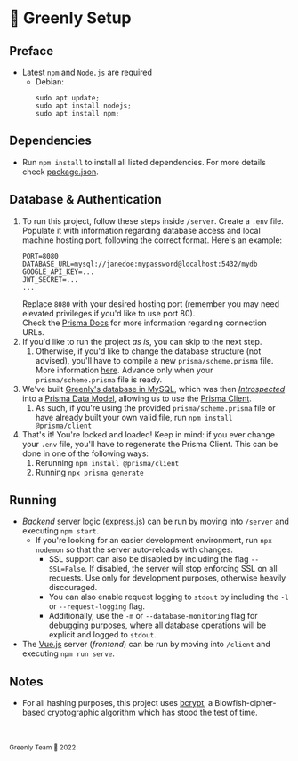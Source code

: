 # 🌿 Greenly Setup 
## Preface
* Latest `npm` and `Node.js` are required
  * Debian:  
    ```
    sudo apt update;
    sudo apt install nodejs;
    sudo apt install npm;
    ```

## Dependencies
* Run `npm install` to install all listed dependencies. For more details check [package.json](package.json).

## Database & Authentication
1. To run this project, follow these steps inside `/server`. Create a `.env` file. Populate it with information regarding database access and local machine hosting port, following the correct format. Here's an example:
    ```
    PORT=8080
    DATABASE_URL=mysql://janedoe:mypassword@localhost:5432/mydb
    GOOGLE_API_KEY=...
    JWT_SECRET=...
    ...
    ```
    Replace `8080` with your desired hosting port (remember you may need elevated privileges if you'd like to use port 80). <br>
    Check the [Prisma Docs](https://www.prisma.io/docs/reference/database-reference/connection-urls) for more information regarding connection URLs. 
2. If you'd like to run the project _as is_, you can skip to the next step.
   1.  Otherwise, if you'd like to change the database structure (not advised), you'll have to compile a new `prisma/scheme.prisma` file. More information [here](https://www.prisma.io/docs/getting-started/setup-prisma/add-to-existing-project/relational-databases/introspection-node-mysql). Advance only when your `prisma/scheme.prisma` file is ready.
3. We've built [Greenly's database in MySQL](prisma/db.sql), which was then [_Introspected_](https://www.prisma.io/docs/getting-started/setup-prisma/add-to-existing-project/relational-databases/introspection-node-mysql) into a [Prisma Data Model](https://www.prisma.io/docs/concepts/components/prisma-schema/data-model), allowing us to use the [Prisma Client](https://www.prisma.io/docs/concepts/components/prisma-client).
   1. As such, if you're using the provided `prisma/scheme.prisma` file or have already built your own valid file, run `npm install @prisma/client`
4. That's it! You're locked and loaded! Keep in mind: if you ever change your `.env` file, you'll have to regenerate the Prisma Client. This can be done in one of the following ways:
   1. Rerunning `npm install @prisma/client`
   2. Running `npx prisma generate`
  
## Running
* *Backend* server logic ([express.js](https://expressjs.com/)) can be run by moving into `/server` and executing `npm start`.
  * If you're looking for an easier development environment, run `npx nodemon` so that the server auto-reloads with changes.
    * SSL support can also be disabled by including the flag `--SSL=False`. If disabled, the server will stop enforcing SSL on all requests. Use only for development purposes, otherwise heavily discouraged.
    * You can also enable request logging to `stdout` by including the `-l` or `--request-logging` flag.
    * Additionally, use the `-m` or `--database-monitoring` flag for debugging purposes, where all database operations will be explicit and logged to `stdout`.
* The [Vue.js](https://vuejs.org/) server (*frontend*) can be run by moving into `/client` and executing `npm run serve`.

## Notes
* For all hashing purposes, this project uses [bcrypt](https://www.npmjs.com/package/bcrypt), a Blowfish-cipher-based cryptographic algorithm which has stood the test of time.

<br><br>
<small>Greenly Team 🌿 2022</small>
